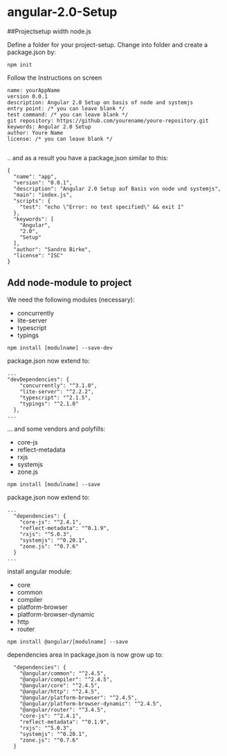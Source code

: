 # angular-2.0-Setup

##Projectsetup width node.js

Define a folder for your project-setup. Change into folder and create a package.json by:

```
npm init
```
Follow the Instructions on screen 

```
name: yourAppName
version 0.0.1
description: Angular 2.0 Setup on basis of node and systemjs
entry point: /* you can leave blank */
test command: /* you can leave blank */
git repository: https://github.com/yourename/youre-repository.git 
keywords: Angular 2.0 Setup
author: Youre Name
license: /* you can leave blank */


```
.. and as a result you have a package,json similar to this: 

```
{
  "name": "app",
  "version": "0.0.1",
  "description": "Angular 2.0 Setup auf Basis von node und systemjs",
  "main": "index.js",
  "scripts": {
    "test": "echo \"Error: no test specified\" && exit 1"
  },
  "keywords": [
    "Angular",
    "2.0",
    "Setup"
  ],
  "author": "Sandro Birke",
  "license": "ISC"
}
```
## Add node-module to project
We need the following modules (necessary):
* concurrently
* lite-server
* typescript
* typings

```
npm install [modulname] --save-dev
```
package.json now extend to:
```
...
"devDependencies": {
    "concurrently": "^3.1.0",
    "lite-server": "^2.2.2",
    "typescript": "^2.1.5",
    "typings": "^2.1.0"
  },
...
```
... and some vendors and polyfills:
* core-js
* reflect-metadata
* rxjs
* systemjs
* zone.js
```
npm install [modulname] --save
```
package.json now extend to:
```
...
  "dependencies": {
    "core-js": "^2.4.1",
    "reflect-metadata": "^0.1.9",
    "rxjs": "^5.0.3",
    "systemjs": "^0.20.1",
    "zone.js": "^0.7.6"
  }
...
```
install angular module:
* core
* common
* compiler
* platform-browser
* platform-browser-dynamic
* http
* router
```
npm install @angular/[modulname] --save
```
dependencies area in package.json is now grow up to:
```
  "dependencies": {
    "@angular/common": "^2.4.5",
    "@angular/compiler": "^2.4.5",
    "@angular/core": "^2.4.5",
    "@angular/http": "^2.4.5",
    "@angular/platform-browser": "^2.4.5",
    "@angular/platform-browser-dynamic": "^2.4.5",
    "@angular/router": "^3.4.5",
    "core-js": "^2.4.1",
    "reflect-metadata": "^0.1.9",
    "rxjs": "^5.0.3",
    "systemjs": "^0.20.1",
    "zone.js": "^0.7.6"
  }
```
